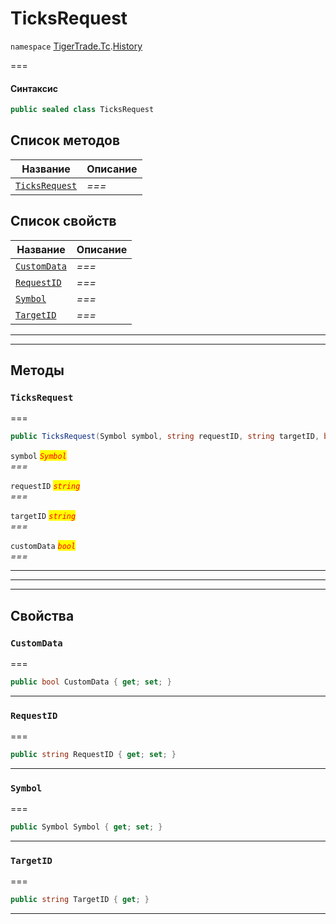 # TicksRequest

`namespace` [TigerTrade.Tc](../).[History](./)

\===

#### Синтаксис

```csharp
public sealed class TicksRequest
```

## Список методов

| Название                                                 | Описание |
| -------------------------------------------------------- | -------- |
| [`TicksRequest`](ticksrequest.cs.md#method-ticksrequest) | _===_    |

## Список свойств

| Название                                               | Описание |
| ------------------------------------------------------ | -------- |
| [`CustomData`](ticksrequest.cs.md#property-customdata) | _===_    |
| [`RequestID`](ticksrequest.cs.md#property-requestid)   | _===_    |
| [`Symbol`](ticksrequest.cs.md#property-symbol)         | _===_    |
| [`TargetID`](ticksrequest.cs.md#property-targetid)     | _===_    |

***

***

## Методы

### `TicksRequest` <a href="#method-ticksrequest" id="method-ticksrequest"></a>

\===

```csharp
public TicksRequest(Symbol symbol, string requestID, string targetID, bool customData)
```

`symbol` _<mark style="color:red;">`Symbol`</mark>_\
_===_

`requestID` _<mark style="color:red;">`string`</mark>_\
_===_

`targetID` _<mark style="color:red;">`string`</mark>_\
_===_

`customData` _<mark style="color:red;">`bool`</mark>_\
_===_

***

***

***

## Свойства

### `CustomData` <a href="#property-customdata" id="property-customdata"></a>

\===

```csharp
public bool CustomData { get; set; }
```

***

### `RequestID` <a href="#property-requestid" id="property-requestid"></a>

\===

```csharp
public string RequestID { get; set; }
```

***

### `Symbol` <a href="#property-symbol" id="property-symbol"></a>

\===

```csharp
public Symbol Symbol { get; set; }
```

***

### `TargetID` <a href="#property-targetid" id="property-targetid"></a>

\===

```csharp
public string TargetID { get; }
```

***
